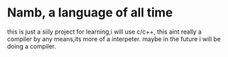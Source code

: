 # Namb, a language of all time
this is just a siily project for learning,i will use c/c++,
this aint really a compiler by any means,its more of a interpeter.
maybe in the future i will be doing a compiler.
